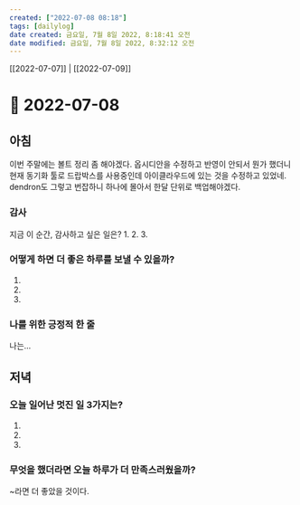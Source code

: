 ```yaml
---
created: ["2022-07-08 08:18"]
tags: [dailylog]
date created: 금요일, 7월 8일 2022, 8:18:41 오전
date modified: 금요일, 7월 8일 2022, 8:32:12 오전
---
```


[[2022-07-07]] | [[2022-07-09]]


# 📅 2022-07-08
## 아침
이번 주말에는 볼트 정리 좀 해야겠다.
옵시디안을 수정하고 반영이 안되서 뭔가 했더니 현재 동기화 툴로 드랍박스를 사용중인데 아이클라우드에 있는 것을 수정하고 있었네. 
dendron도 그렇고 번잡하니 하나에 몰아서 한달 단위로 백업해야겠다.

### 감사

  

지금 이 순간, 감사하고 싶은 일은?
1.
2.
3.

  

### 어떻게 하면 더 좋은 하루를 보낼 수 있을까?
1.
2.
3.

  

### 나를 위한 긍정적 한 줄
나는...

  

## 저녁
<!-- 오늘 하루를 돌아보며 잠들기 전에 이 부분을 작성하세요 -->

  
### 오늘 일어난 멋진 일 3가지는?
1.
2.
3.

### 무엇을 했더라면 오늘 하루가 더 만족스러웠을까?
~라면 더 좋았을 것이다.